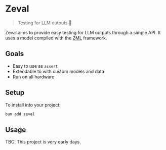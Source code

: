 # Zeval

> Testing for LLM outputs 🦓

Zeval aims to provide easy testing for LLM outputs through a simple API. It uses a model compiled with the [ZML](https://github.com/zml-ai/zml) framework.

## Goals

- Easy to use as `assert`
- Extendable to with custom models and data
- Run on all hardware

## Setup

To install into your project:

```bash
bun add zeval
```

## Usage

TBC. This project is very early days.
